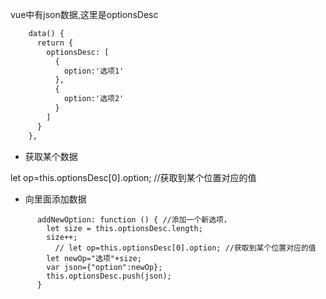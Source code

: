 

vue中有json数据,这里是optionsDesc

```txt
    data() {
      return {
        optionsDesc: [
          {
            option:'选项1'
          },
          {
            option:'选项2'
          }
        ]
      }
    },
```

- 获取某个数据

let op=this.optionsDesc[0].option; //获取到某个位置对应的值

- 向里面添加数据

```text
      addNewOption: function () { //添加一个新选项，
        let size = this.optionsDesc.length;
        size++;
          // let op=this.optionsDesc[0].option; //获取到某个位置对应的值
        let newOp="选项"+size;
        var json={"option":newOp};
        this.optionsDesc.push(json);
      }
```
